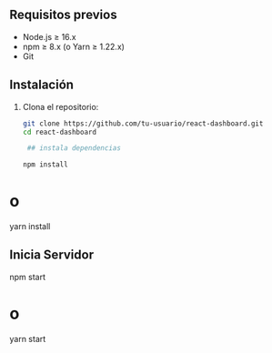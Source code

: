 ## Requisitos previos

- Node.js ≥ 16.x
- npm ≥ 8.x (o Yarn ≥ 1.22.x)
- Git

## Instalación

1. Clona el repositorio:
   ```bash
   git clone https://github.com/tu-usuario/react-dashboard.git
   cd react-dashboard

    ## instala dependencias

   npm install
# o
yarn install

## Inicia Servidor 
npm start
# o
yarn start
